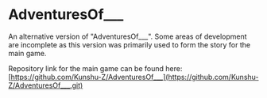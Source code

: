 # AdventuresOf___

An alternative version of "AdventuresOf___". Some areas of development are incomplete as this version was primarily used to form the story for the main game.

Repository link for the main game can be found here: [https://github.com/Kunshu-Z/AdventuresOf___](https://github.com/Kunshu-Z/AdventuresOf___.git) 
